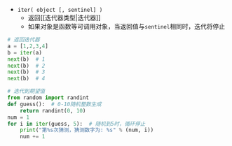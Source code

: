 - `iter( object [, sentinel] )`
	- 返回[[迭代器类型|迭代器]]
	- 如果对象是函数等可调用对象，当返回值与`sentinel`相同时，迭代将停止
```python
# 返回迭代器
a = [1,2,3,4]
b = iter(a)
next(b)  # 1
next(b)  # 2
next(b)  # 3
next(b)  # 4

# 迭代到期望值
from random import randint 
def guess():  # 0-10随机整数生成
	return randint(0, 10)
num = 1
for i in iter(guess, 5):  # 随机到5时，循环停止
	print("第%s次猜测，猜测数字为: %s" % (num, i))
	num += 1

```